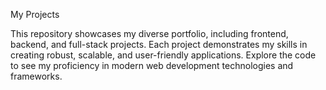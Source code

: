 My Projects

This repository showcases my diverse portfolio, including frontend, backend, and full-stack projects. Each project demonstrates my skills in creating robust, scalable, and user-friendly applications. Explore the code to see my proficiency in modern web development technologies and frameworks.
